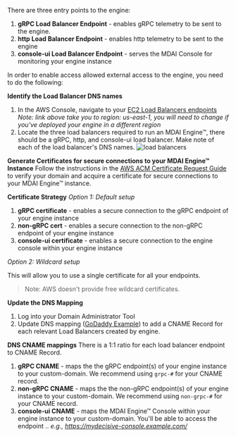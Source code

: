 There are three entry points to the engine:

1. **gRPC Load Balancer Endpoint** - enables gRPC telemetry to be sent to the engine.
2. **http Load Balancer Endpoint** - enables http telemetry to be sent to the engine
3. **console-ui Load Balancer Endpoint** - serves the MDAI Console for monitoring your engine instance

In order to enable access allowed external access to the engine, you need to do the following:

**Identify the Load Balancer DNS names**

1. In the AWS Console, navigate to your [EC2 Load Balancers endpoints](https://us-east-1.console.aws.amazon.com/ec2/home?region=us-east-1#LoadBalancers) _Note: link above take you to region: us-east-1, you will need to change if you've deployed your engine in a different region_
2. Locate the three load balancers required to run an MDAI Engine™, there should be a gRPC, http, and console-ui load balancer. Make note of each of the load balancer's DNS names. ![![load balancers](../media/load-balancers.png)](../media/load-balancers.png)

**Generate Certificates for secure connections to your MDAI Engine™ Instance**
Follow the instructions in the [AWS ACM Certificate Request Guide](https://docs.aws.amazon.com/acm/latest/userguide/gs-acm-request-public.html#request-public-console) to verify your domain and acquire a certificate for secure connections to your MDAI Engine™ instance.

**Certificate Strategy**
_Option 1: Default setup_

1. **gRPC certificate** - enables a secure connection to the gRPC endpoint of your engine instance
2. **non-gRPC cert** - enables a secure connection to the non-gRPC endpoint of your engine instance
3. **console-ui certificate** - enables a secure connection to the engine console within your engine instance

_Option 2: Wildcard setup_

This will allow you to use a single certificate for all your endpoints.

> Note: AWS doesn't provide free wildcard certificates.

**Update the DNS Mapping**

1. Log into your Domain Administrator Tool
2. Update DNS mapping ([GoDaddy Example](https://www.godaddy.com/help/add-a-cname-record-19236)) to add a CNAME Record for each relevant Load Balancers created by engine.

**DNS CNAME mappings**
There is a 1:1 ratio for each load balancer endpoint to CNAME Record.

1. **gRPC CNAME** - maps the the gRPC endpoint(s) of your engine instance to your custom-domain. We recommend using `grpc-#` for your CNAME record.
2. **non-gRPC CNAME** - maps the the non-gRPC endpoint(s) of your engine instance to your custom-domain. We recommend using `non-grpc-#` for your CNAME record.
3. **console-ui CNAME** - maps the MDAI Engine™ Console within your engine instance to your custom-domain. You'll be able to access the endpoint <cname>.<your-domain>.<domain-suffix> _e.g., https://mydecisive-console.example.com/_
